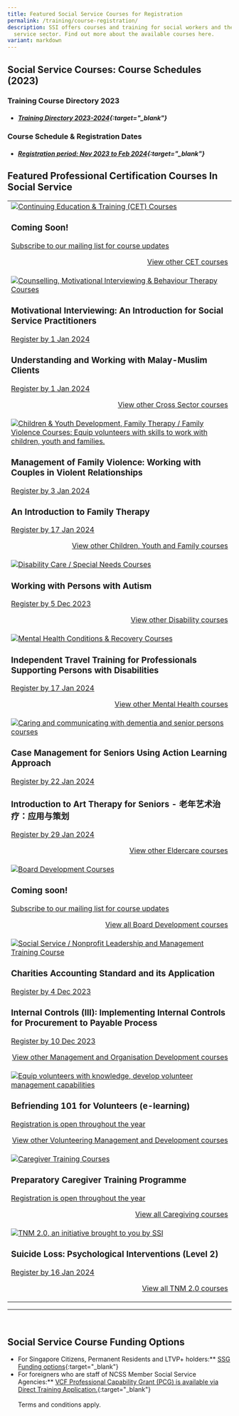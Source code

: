```yaml
---
title: Featured Social Service Courses for Registration
permalink: /training/course-registration/
description: SSI offers courses and training for social workers and the social
  service sector. Find out more about the available courses here.
variant: markdown
---
```

## **Social Service Courses: Course Schedules (2023)**

### **Training Course Directory 2023**
* ##### [Training Directory 2023-2024](/files/training%20courses/ssi%20fy23%20training%20directory%20-%2012dec2023.pdf){:target="_blank"}

### **Course Schedule &amp; Registration Dates** <br>
* ##### [Registration period: Nov 2023 to Feb 2024](/files/training%20courses/ssi%20monthly%20featured%20courses%20-%2029nov2023.pdf){:target="_blank"}


## **Featured Professional Certification Courses In Social Service**
<table>
	<tbody><tr><td><a href="https://www.ssi.gov.sg/training/cet-programmes/" target="\_blank"><img src="/images/training/cet-v2.png" alt="Continuing Education &amp; Training (CET) Courses"></a><h3>Coming Soon!</h3><a href="https://form.gov.sg/#!/62062a0f8cb95c001235e55d" target="\_blank">Subscribe to our mailing list for course updates</a>

<p style="text-align: right;"><a href="https://www.ssi.gov.sg/training/cet-programmes/" target="\_blank">View other CET courses</a></p></td>
		
</tr><tr> <td><a href="https://www.ssi.gov.sg/training/cross-sector/" target="\_blank"><img src="/images/training/cross-sector-v2.png" alt="Counselling, Motivational Interviewing &amp; Behaviour Therapy Courses"></a><h3>
Motivational Interviewing: An Introduction for Social Service Practitioners</h3><a href="https://iltms.ssi.gov.sg/Registration/schedule?coursecode=SCYF5725" target="\_blank">Register by 1 Jan 2024</a>
<h3>Understanding and Working with Malay-Muslim Clients</h3><a href="https://iltms.ssi.gov.sg/Registration/schedule?coursecode=SCRS5570" target="\_blank">Register by 1 Jan 2024</a><p></p><p style="text-align: right;"><a href="https://www.ssi.gov.sg/training/cross-sector/" target="\_blank">View other Cross Sector courses</a></p></td>
		
</tr><tr> <td><a href="https://www.ssi.gov.sg/training/cyandf" target="\_blank"><img src="/images/training/cyf-v2.png" alt="Children &amp; Youth Development, Family Therapy / Family Violence Courses: Equip volunteers with skills to work with children, youth and families."></a><h3>Management of Family Violence: Working with Couples in Violent Relationships</h3><a href="https://iltms.ssi.gov.sg/registration/schedule?coursecode=SCYF5583" target="\_blank">Register by 3 Jan 2024</a>
<h3>An Introduction to Family Therapy</h3><a href="https://iltms.ssi.gov.sg/registration/schedule?coursecode=SCYF5646" target="\_blank">Register by 17 Jan 2024</a><p></p><p style="text-align: right;"><a href="https://www.ssi.gov.sg/training/cyandf/" target="\_blank">View other Children, Youth and Family courses</a></p></td>

</tr><tr> <td><a href="https://www.ssi.gov.sg/training/disability/" target="\_blank"><img src="/images/training/disability-v2.png" alt="Disability Care / Special Needs Courses"></a><h3>Working with Persons with Autism	</h3><a href="https://iltms.ssi.gov.sg/Registration/schedule?coursecode=SDIS87" target="\_blank">Register by 5 Dec 2023 </a><p></p><p style="text-align: right;"><a href="https://www.ssi.gov.sg/training/disability/" target="\_blank">View other Disability courses</a></p></td>

</tr><tr> <td><a href="https://www.ssi.gov.sg/training/mental-health/" target="\_blank"><img src="/images/training/mental-health-v2.png" alt="Mental Health Conditions &amp; Recovery Courses"></a><h3>Independent Travel Training for Professionals Supporting Persons with Disabilities</h3><a href="https://iltms.ssi.gov.sg/registration/schedule?coursecode=SDIS211" target="\_blank">Register by 17 Jan 2024</a><p></p><p style="text-align: right;"><a href="https://www.ssi.gov.sg/training/mental-health" target="\_blank">View other Mental Health courses</a></p></td>

</tr><tr> <td><a href="https://www.ssi.gov.sg/training/eldercare/" target="\_blank"><img src="/images/training/eldercare-v2.png" alt="Caring and communicating with dementia and senior persons courses"></a><h3>Case Management for Seniors Using Action Learning Approach</h3><a href="https://iltms.ssi.gov.sg/registration/schedule?coursecode=SECH5364" target="\_blank">Register by 22 Jan 2024</a><h3>Introduction to Art Therapy for Seniors - 老年艺术治疗：应用与策划</h3><a href="https://iltms.ssi.gov.sg/registration/schedule?coursecode=SECH5299" target="\_blank">Register by 29 Jan 2024</a><p></p><p style="text-align: right;"><a href="https://www.ssi.gov.sg/training/eldercare/" target="\_blank">View other Eldercare courses</a></p></td>

</tr><tr> <td><a target="\\\_blank" href="https://www.ssi.gov.sg/training/board-development/"><img alt="Board Development Courses" src="/images/training/board-v2.png"></a><h3>Coming soon!</h3><a target="\\\_blank" href="https://www.ssi.gov.sg/about-us/mailing-list/">Subscribe to our mailing list for course updates</a><p style="text-align: right;"><a target="\\\_blank" href="https://www.ssi.gov.sg/training/board-development/">View all Board Development courses</a></p></td>
	
</tr><tr> <td><a href="https://www.ssi.gov.sg/training/management-and-organisation-development/" target="\_blank"><img src="/images/training/mod-v2.png" alt="Social Service / Nonprofit Leadership and Management Training Course"></a><h3>Charities Accounting Standard and its Application</h3><a href="https://iltms.ssi.gov.sg/Registration/schedule?coursecode=NFIN5652" target="\_blank">Register by 4 Dec 2023</a>
		<h3>Internal Controls (III): Implementing Internal Controls for Procurement to Payable Process	</h3><a href="https://iltms.ssi.gov.sg/Registration/schedule?coursecode=NFIN5630" target="\_blank">Register by 10 Dec 2023</a><p></p><p style="text-align: right;"><a href="https://www.ssi.gov.sg/training/management-and-organisation-development/" target="\_blank">View other Management and Organisation Development courses</a></p></td>

</tr><tr> <td><a href="https://www.ssi.gov.sg/training/volunteer-development-and-management/" target="\_blank"><img src="/images/training/volunteer-v2.png" alt="Equip volunteers with knowledge, develop volunteer management capabilities"></a><h3>Befriending 101 for Volunteers (e-learning)</h3><a href="https://iltms.ssi.gov.sg/Registration/schedule?coursecode=SSI0035" target="\_blank">Registration is open throughout the year</a><p></p><p style="text-align: right;"><a href="https://www.ssi.gov.sg/training/volunteer-development-and-management/" target="\_blank">View other Volunteering Management and Development courses</a></p></td>

</tr><tr> <td><a href="https://www.ssi.gov.sg/training/caregiving/" target="\_blank"><img src="/images/training/caregiving-v2.png" alt="Caregiver Training Courses"></a><h3>Preparatory Caregiver Training Programme</h3><a href="https://iltms.ssi.gov.sg/Registration/schedule?coursecode=SSI0002" target="\_blank">Registration is open throughout the year</a><p style="text-align: right;"><a href="https://www.ssi.gov.sg/training/caregiving/" target="\_blank">View all Caregiving courses</a></p></td>
	</tr><tr> <td><a href="https://www.ssi.gov.sg/training/tnm-courses/" target="\_blank"><img src="/images/training/tnm-banner.png" alt="TNM 2.0, an initiative brought to you by SSI"></a><h3>Suicide Loss: Psychological Interventions (Level 2)</h3><a href="https://iltms.ssi.gov.sg/registration/schedule?coursecode=SSI0084" target="\_blank">Register by 16 Jan 2024</a><p></p><p style="text-align: right;"><a href="https://www.ssi.gov.sg/training/tnm-courses/" target="\_blank">View all TNM 2.0 courses</a></p></td></tr></tbody></table>

--- 
<br>


## **Social Service Course Funding Options**
* For Singapore Citizens, Permanent Residents and LTVP+ holders:** [SSG Funding options](https://www.ssg-wsg.gov.sg/individuals/training-grants-incentives.html){:target="_blank"}  
* For foreigners who are staff of NCSS Member Social Service Agencies:** [VCF Professional Capability Grant (PCG) is available via Direct Training Application.](https://www.ncss.gov.sg/grants-search/detail-page/VCFProfessionalCapabilityGrant-LocalTraining){:target="_blank"} <br><br>
Terms and conditions apply.